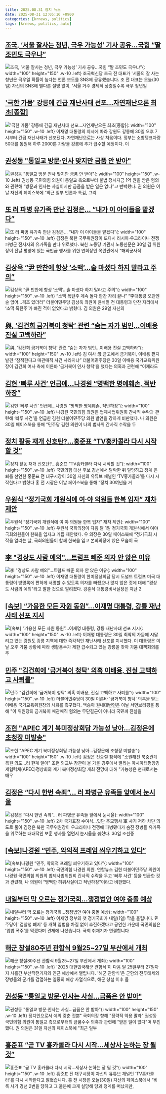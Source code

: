 ```yaml
---
title: 2025.08.31 정치 뉴스
date: 2025-08-31 12:05:16 +0900
categories: [krnews, politics]
tags: [krnews, politics, auto]
---
```

## [조국, ‘서울 잘사는 청년, 극우 가능성’ 기사 공유…국힘 “딸 조민도 극우냐”](https://n.news.naver.com/mnews/article/056/0012019504)

![조국, ‘서울 잘사는 청년, 극우 가능성’ 기사 공유…국힘 “딸 조민도 극우냐”](https://mimgnews.pstatic.net/image/origin/056/2025/08/30/12019504.jpg?type=nf220_150){: width="100" height="150" .w-10 .left}
조국혁신당 조국 전 대표가 '서울의 잘 사는 청년은 극우일 확률이 높다는 언론 보도를 SNS에 공유했습니다. 조 전 대표는 오늘(30일) 자신의 SNS에 별다른 설명 없이, '서울 거주 경제적 상층일수록 극우 청년일

## ['극한 가뭄' 강릉에 긴급 재난사태 선포…자연재난으론 최초[종합]](https://n.news.naver.com/mnews/article/011/0004527075)

!['극한 가뭄' 강릉에 긴급 재난사태 선포…자연재난으론 최초[종합]](https://mimgnews.pstatic.net/image/origin/011/2025/08/30/4527075.jpg?type=nf220_150){: width="100" height="150" .w-10 .left}
이재명 대통령의 지시에 따라 강원도 강릉에 30일 오후 7시부터 긴급 재난사태가 선포됐다. 자연재난으로는 사상 처음이다. 정부는 소방탱크차량 50대를 동원해 하루 2000톤 가량을 강릉에 추가 급수할 예정이다. 이

## [권성동 "통일교 방문·인사 맞지만 금품 안 받아"](https://n.news.naver.com/mnews/article/011/0004527132)

![권성동 "통일교 방문·인사 맞지만 금품 안 받아"](https://mimgnews.pstatic.net/image/origin/011/2025/08/31/4527132.jpg?type=nf220_150){: width="100" height="150" .w-10 .left}
권성동 국민의힘 의원이 통일교 측으로부터 불법 정치자금 1억 원을 받은 혐의와 관련해 “방문과 인사는 사실이지만 금품을 받은 일은 없다”고 반박했다. 권 의원은 이날 자신의 페이스북에 “최근 일부 언론과 특검, 그리

## [또 러 파병 유가족 만난 김정은… “내가 이 아이들을 맡겠다”](https://n.news.naver.com/mnews/article/023/0003926236)

![또 러 파병 유가족 만난 김정은… “내가 이 아이들을 맡겠다”](https://mimgnews.pstatic.net/image/origin/023/2025/08/30/3926236.jpg?type=nf220_150){: width="100" height="150" .w-10 .left}
김정은 북한 국무위원장이 또다시 러시아·우크라이나 전쟁 파병군 전사자의 유가족을 만나 위로했다. 북한 노동당 기관지 노동신문은 30일 김 위원장이 전날 평양에 있는 국빈급 행사를 위한 연회장인 목란관에서 “해외군사작

## [김상욱 “尹 만찬에 항상 ‘소맥’…술 마셨다 하지 말라고 주의”](https://n.news.naver.com/mnews/article/022/0004064272)

![김상욱 “尹 만찬에 항상 ‘소맥’…술 마셨다 하지 말라고 주의”](https://mimgnews.pstatic.net/image/origin/022/2025/08/31/4064272.jpg?type=nf220_150){: width="100" height="150" .w-10 .left}
“소맥 폭탄주 계속 돌다 만찬 자리 끝나” “李대통령 오찬엔 술 없어…격조 있더라” 더불어민주당 김상욱 의원이 윤석열 전 대통령과 만찬 자리에서 ‘소맥 폭탄주’가 빠진 적이 없었다고 밝혔다. 김 의원은 29일 자신의

## [與, ‘김건희 금거북이 청탁’ 관련 “숨는 자가 범인…이배용 진실 고백하라”](https://n.news.naver.com/mnews/article/022/0004064191)

![與, ‘김건희 금거북이 청탁’ 관련 “숨는 자가 범인…이배용 진실 고백하라”](https://mimgnews.pstatic.net/image/origin/022/2025/08/30/4064191.jpg?type=nf220_150){: width="100" height="150" .w-10 .left}
김 여사 母 금고에서 금거북이, 이배용 편지 발견 “잠적한다고 매관매직 사건 사라지냐” 더불어민주당은 30일 이배용 국가교육위원장이 김건희 여사 측에 이른바 ‘금거북이 인사 청탁’을 했다는 의혹과 관련해 “이제라도

## [김현 ‘빠루 사건’ 언급에…나경원 “명백한 명예훼손, 적반하장”](https://n.news.naver.com/mnews/article/009/0005550097)

![김현 ‘빠루 사건’ 언급에…나경원 “명백한 명예훼손, 적반하장”](https://mimgnews.pstatic.net/image/origin/009/2025/08/30/5550097.jpg?type=nf220_150){: width="100" height="150" .w-10 .left}
나경원 국민의힘 의원은 법제사법위원회 간사직 수락과 관련해 ‘빠루 사건’을 언급한 김현 더불어민주당 의원 발언을 강하게 비판했다. 나 의원은 30일 페이스북을 통해 “민주당 김현 의원이 나의 법사위 간사직 수락을 두

## [정치 활동 재개 신호탄?…홍준표 “TV홍카콜라 다시 시작할 것”](https://n.news.naver.com/mnews/article/081/0003570274)

![정치 활동 재개 신호탄?…홍준표 “TV홍카콜라 다시 시작할 것”](https://mimgnews.pstatic.net/image/origin/081/2025/08/30/3570274.jpg?type=nf220_150){: width="100" height="150" .w-10 .left}
국민의힘 대선 후보 경선에서 탈락한 뒤 탈당하고 정계 은퇴를 선언한 홍준표 전 대구시장이 30일 자신의 유튜브 채널인 ‘TV홍카콜라’를 다시 시작한다고 밝혔다 홍 전 시장은 이날 페이스북을 통해 “정치 30여년을 거

## [우원식 “정기국회 개원식에 여·야 의원들 한복 입자” 재차 제안](https://n.news.naver.com/mnews/article/032/0003393033)

![우원식 “정기국회 개원식에 여·야 의원들 한복 입자” 재차 제안](https://mimgnews.pstatic.net/image/origin/032/2025/08/30/3393033.jpg?type=nf220_150){: width="100" height="150" .w-10 .left}
우원식 국회의장이 다음 달 1일 정기국회 개원식에서 여야 국회의원들이 한복을 입자고 거듭 제안했다. 우 의장은 30일 페이스북에 “정기국회 시작을 알리는 날, 국회의원들이 함께 한복을 입고 본회의장에 앉은 모습이 국

## [李 "경상도 사람 예의"…트럼프 빼준 의자 안 앉은 이유](https://n.news.naver.com/mnews/article/015/0005177764)

![李 "경상도 사람 예의"…트럼프 빼준 의자 안 앉은 이유](https://mimgnews.pstatic.net/image/origin/015/2025/08/30/5177764.jpg?type=nf220_150){: width="100" height="150" .w-10 .left}
이재명 대통령이 한미정상회담 당시 도널드 트럼프 미국 대통령이 방명록에 편하게 서명할 수 있도록 의자를 빼줬으나 앉지 않은 것에 대해 "경상도 사람의 예의"라고 말한 것으로 알려졌다. 강훈식 대통령비서실장은 지난 2

## [[속보] “가용한 모든 자원 동원”…이재명 대통령, 강릉 재난사태 선포 지시](https://n.news.naver.com/mnews/article/009/0005550121)

![[속보] “가용한 모든 자원 동원”…이재명 대통령, 강릉 재난사태 선포 지시](https://mimgnews.pstatic.net/image/origin/009/2025/08/30/5550121.jpg?type=nf220_150){: width="100" height="150" .w-10 .left}
이재명 대통령은 30일 최악의 가뭄에 시달리고 있는 강원도 강릉 지역에 대한 즉각적인 재난사태 선포를 지시했다. 이 대통령은 이날 오후 가뭄 상황에 따라 생활용수가 제한 급수되고 있는 강릉을 찾아 가뭄 대책회의를 주

## [민주 "김건희에 '금거북이 청탁' 의혹 이배용, 진실 고백하고 사퇴를"](https://n.news.naver.com/mnews/article/469/0000884414)

![민주 "김건희에 '금거북이 청탁' 의혹 이배용, 진실 고백하고 사퇴를"](https://mimgnews.pstatic.net/image/origin/469/2025/08/30/884414.jpg?type=nf220_150){: width="100" height="150" .w-10 .left}
더불어민주당이 30일 이른바 '금거북이 청탁' 의혹을 받는 이배용 국가교육위원장의 사퇴를 촉구했다. 백승아 원내대변인은 이날 서면브리핑을 통해 "이 위원장의 금거북이 매관매직 혐의는 무단결근이 아니라 국민께 진실을

## [조현 "APEC 계기 북미정상회담 가능성 낮아…김정은에 초청장 미발송"](https://n.news.naver.com/mnews/article/422/0000776153)

![조현 "APEC 계기 북미정상회담 가능성 낮아…김정은에 초청장 미발송"](https://mimgnews.pstatic.net/image/origin/422/2025/08/31/776153.jpg?type=nf220_150){: width="100" height="150" .w-10 .left}
김정은 전승절 참석에 "소원해진 북중관계 복원 의도…러 한계 알아" 조현 외교부 장관이 올 가을 경주에서 열리는 아시아태평양경제협력체(APEC)정상회의 계기 북미정상회담 개최 전망에 대해 "가능성은 현재로서는 매우

## [김정은 “다시 한번 속죄”… 러 파병군 유족들 앞에서 눈시울](https://n.news.naver.com/mnews/article/009/0005550071)

![김정은 “다시 한번 속죄”… 러 파병군 유족들 앞에서 눈시울](https://mimgnews.pstatic.net/image/origin/009/2025/08/30/5550071.jpg?type=nf220_150){: width="100" height="150" .w-10 .left}
2차 국가표창 수여식...잇단 추모행사 軍 사기 저하 차단 의도로 풀이 김정은 북한 국무위원장이 우크라이나 전쟁에 파병됐다가 숨진 장병들 유가족을 위로하는 대대적인 보훈 행사를 열면서 눈시울을 붉혔다. 30일 조선중

## [[속보]나경원 “민주, 악의적 프레임 씌우기하고 있다”](https://n.news.naver.com/mnews/article/021/0002732922)

![[속보]나경원 “민주, 악의적 프레임 씌우기하고 있다”](https://mimgnews.pstatic.net/image/origin/021/2025/08/30/2732922.jpg?type=nf220_150){: width="100" height="150" .w-10 .left}
국민의힘 나경원 의원. 연합뉴스 김현 더불어민주당 의원이 나경원 국민의힘 의원의 법제사법위원회 간사직 수락을 두고 ‘빠루 사건’ 등을 언급한 것과 관련해, 나 의원이 “명백한 허위사실이고 적반하장”이라고 비판했다.

## [내일부터 막 오르는 정기국회...쟁점법안 여야 충돌 예상](https://n.news.naver.com/mnews/article/052/0002240264)

![내일부터 막 오르는 정기국회...쟁점법안 여야 충돌 예상](https://mimgnews.pstatic.net/image/origin/052/2025/08/31/2240264.jpg?type=nf220_150){: width="100" height="150" .w-10 .left}
이재명 정부의 첫 정기국회가 내일(1일) 막을 올립니다. 민주당이 '검찰청 폐지' 등 개혁 입법을 차질 없이 추진하겠다고 공언한 가운데 국민의힘은 '입법 폭주'를 막겠다며 견제에 나섰습니다. 국회 취재기자 연결합니다

## [해군 창설80주년 관함식 9월25~27일 부산에서 개최](https://n.news.naver.com/mnews/article/056/0012019558)

![해군 창설80주년 관함식 9월25~27일 부산에서 개최](https://mimgnews.pstatic.net/image/origin/056/2025/08/31/12019558.jpg?type=nf220_150){: width="100" height="150" .w-10 .left}
'2025 대한민국해군 관함식'이 다음 달 25일부터 27일까지 사흘간 부산작전기지와 인근 해상에서 열립니다. '해군 관함식'은 군함의 전투태세와 장병들의 군기를 검열하는 일종의 해상 사열식으로, 해군 창설 이후 올

## [권성동 "통일교 방문·인사는 사실…금품은 안 받아"](https://n.news.naver.com/mnews/article/629/0000421376)

![권성동 "통일교 방문·인사는 사실…금품은 안 받아"](https://mimgnews.pstatic.net/image/origin/629/2025/08/31/421376.jpg?type=nf220_150){: width="100" height="150" .w-10 .left}
정치인으로서 예의 갖춘 것뿐" 국회의장 향해 "정략적 악용 말라" 권성동 국민의힘 의원이 통일교 측으로부터의 금품수수 의혹과 관련해 "받은 일이 없다"며 부인했다. 권 의원은 31일 자신의 페이스북에 "최근 일부

## [홍준표 “곧 TV 홍카콜라 다시 시작…세상사 논하는 장 될 것”](https://n.news.naver.com/mnews/article/056/0012019425)

![홍준표 “곧 TV 홍카콜라 다시 시작…세상사 논하는 장 될 것”](https://mimgnews.pstatic.net/image/origin/056/2025/08/30/12019425.jpg?type=nf220_150){: width="100" height="150" .w-10 .left}
홍준표 전 대구시장이 자신의 유튜브 채널인 ‘TV홍카콜라’를 다시 시작한다고 밝혔습니다. 홍 전 시장은 오늘(30일) 자신의 페이스북에서 “비록 사기 경선 2번을 당하고 그 울분에 크게 실망해 당과 정계를 떠났지만,

